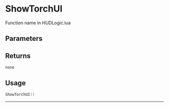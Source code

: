 # ShowTorchUI
Function name in HUDLogic.lua
## Parameters

## Returns
`none`
## Usage
```lua
ShowTorchUI()
```
---
